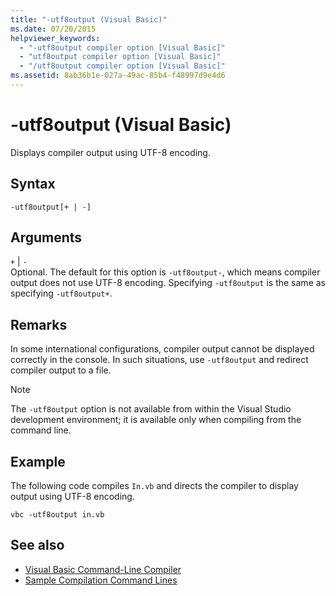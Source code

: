 ```yaml
---
title: "-utf8output (Visual Basic)"
ms.date: 07/20/2015
helpviewer_keywords: 
  - "-utf8output compiler option [Visual Basic]"
  - "utf8output compiler option [Visual Basic]"
  - "/utf8output compiler option [Visual Basic]"
ms.assetid: 8ab36b1e-027a-49ac-85b4-f48997d9e4d6
---
```

# -utf8output (Visual Basic)
Displays compiler output using UTF-8 encoding.  
  
## Syntax  
  
```console  
-utf8output[+ | -]  
```  
  
## Arguments  
 `+` &#124; `-`  
 Optional. The default for this option is `-utf8output-`, which means compiler output does not use UTF-8 encoding. Specifying `-utf8output` is the same as specifying `-utf8output+`.  
  
## Remarks  
 In some international configurations, compiler output cannot be displayed correctly in the console. In such situations, use `-utf8output` and redirect compiler output to a file.  
  
> [!NOTE]
> The `-utf8output` option is not available from within the Visual Studio development environment; it is available only when compiling from the command line.  
  
## Example  
 The following code compiles `In.vb` and directs the compiler to display output using UTF-8 encoding.  
  
```console  
vbc -utf8output in.vb  
```  
  
## See also

- [Visual Basic Command-Line Compiler](../../../visual-basic/reference/command-line-compiler/index.md)
- [Sample Compilation Command Lines](../../../visual-basic/reference/command-line-compiler/sample-compilation-command-lines.md)

